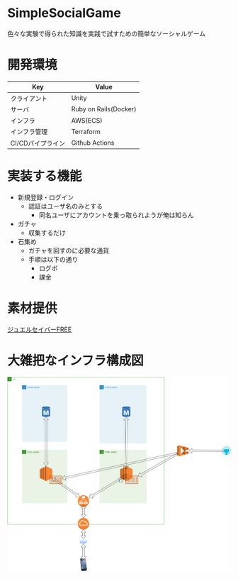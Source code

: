 # SimpleSocialGame
色々な実験で得られた知識を実践で試すための簡単なソーシャルゲーム

# 開発環境

| Key               | Value                 |
| ----------------- | --------------------- |
| クライアント      | Unity                 |
| サーバ            | Ruby on Rails(Docker) |
| インフラ          | AWS(ECS)              |
| インフラ管理      | Terraform             |
| CI/CDパイプライン | Github Actions        |

# 実装する機能

- 新規登録・ログイン
  - 認証はユーザ名のみとする
    - 同名ユーザにアカウントを乗っ取られようが俺は知らん
- ガチャ
  - 収集するだけ
- 石集め
  - ガチャを回すのに必要な通貨
  - 手順は以下の通り
    - ログボ
    - 課金

# 素材提供
[ジュエルセイバーFREE](http://www.jewel-s.jp/)

# 大雑把なインフラ構成図

![構成図](https://github.com/YanaPIIDXer/SimpleSocialGame/blob/develop/docs/Infrastructure.png)
